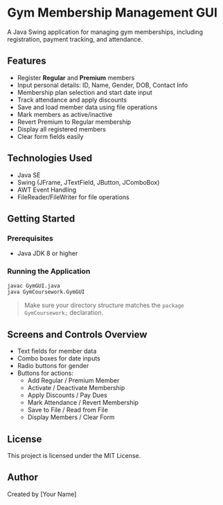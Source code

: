 # Gym Membership Management GUI

A Java Swing application for managing gym memberships, including registration, payment tracking, and attendance.

## Features

- Register **Regular** and **Premium** members
- Input personal details: ID, Name, Gender, DOB, Contact Info
- Membership plan selection and start date input
- Track attendance and apply discounts
- Save and load member data using file operations
- Mark members as active/inactive
- Revert Premium to Regular membership
- Display all registered members
- Clear form fields easily

## Technologies Used

- Java SE
- Swing (JFrame, JTextField, JButton, JComboBox)
- AWT Event Handling
- FileReader/FileWriter for file operations

## Getting Started

### Prerequisites

- Java JDK 8 or higher

### Running the Application

```bash
javac GymGUI.java
java GymCoursework.GymGUI
```

> Make sure your directory structure matches the `package GymCoursework;` declaration.

## Screens and Controls Overview

- Text fields for member data
- Combo boxes for date inputs
- Radio buttons for gender
- Buttons for actions:
  - Add Regular / Premium Member
  - Activate / Deactivate Membership
  - Apply Discounts / Pay Dues
  - Mark Attendance / Revert Membership
  - Save to File / Read from File
  - Display Members / Clear Form

## License

This project is licensed under the MIT License.

## Author

Created by [Your Name]
